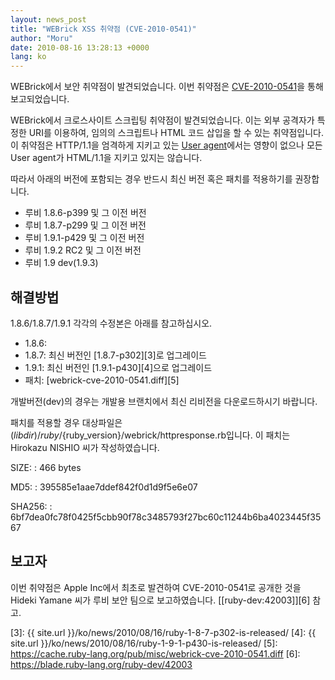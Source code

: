```yaml
---
layout: news_post
title: "WEBrick XSS 취약점 (CVE-2010-0541)"
author: "Moru"
date: 2010-08-16 13:28:13 +0000
lang: ko
---
```


WEBrick에서 보안 취약점이 발견되었습니다. 이번 취약점은 [CVE-2010-0541][1]을 통해 보고되었습니다.

WEBrick에서 크로스사이트 스크립팅 취약점이 발견되었습니다. 이는 외부 공격자가 특정한 URI를 이용하여, 임의의 스크립트나
HTML 코드 삽입을 할 수 있는 취약점입니다. 이 취약점은 HTTP/1.1을 엄격하게 지키고 있는 [User
agent][2]에서는 영향이 없으나 모든 User agent가 HTML/1.1을 지키고 있지는 않습니다.

따라서 아래의 버전에 포함되는 경우 반드시 최신 버전 혹은 패치를 적용하기를 권장합니다.

* 루비 1.8.6-p399 및 그 이전 버전
* 루비 1.8.7-p299 및 그 이전 버전
* 루비 1.9.1-p429 및 그 이전 버전
* 루비 1.9.2 RC2 및 그 이전 버전
* 루비 1.9 dev(1.9.3)

## 해결방법

1\.8.6/1.8.7/1.9.1 각각의 수정본은 아래를 참고하십시오.

* 1\.8.6:
* 1\.8.7: 최신 버전인 [1.8.7-p302][3]로 업그레이드
* 1\.9.1: 최신 버전인 [1.9.1-p430][4]으로 업그레이드
* 패치: [webrick-cve-2010-0541.diff][5]

개발버전(dev)의 경우는 개발용 브랜치에서 최신 리비전을 다운로드하시기 바랍니다.

패치를 적용할 경우 대상파일은
$(libdir)/ruby/$\{ruby\_version}/webrick/httpresponse.rb입니다. 이 패치는
Hirokazu NISHIO 씨가 작성하였습니다.

SIZE:
: 466 bytes

MD5:
: 395585e1aae7ddef842f0d1d9f5e6e07

SHA256:
: 6bf7dea0fc78f0425f5cbb90f78c3485793f27bc60c11244b6ba4023445f3567

## 보고자

이번 취약점은 Apple Inc에서 최초로 발견하여 CVE-2010-0541로 공개한 것을 Hideki Yamane 씨가 루비
보안 팀으로 보고하였습니다. [\[ruby-dev:42003\]][6] 참고.



[1]: http://cve.mitre.org/cgi-bin/cvename.cgi?name=CVE-2010-0541
[2]: http://en.wikipedia.org/wiki/User_agent
[3]: {{ site.url }}/ko/news/2010/08/16/ruby-1-8-7-p302-is-released/
[4]: {{ site.url }}/ko/news/2010/08/16/ruby-1-9-1-p430-is-released/
[5]: https://cache.ruby-lang.org/pub/misc/webrick-cve-2010-0541.diff
[6]: https://blade.ruby-lang.org/ruby-dev/42003
